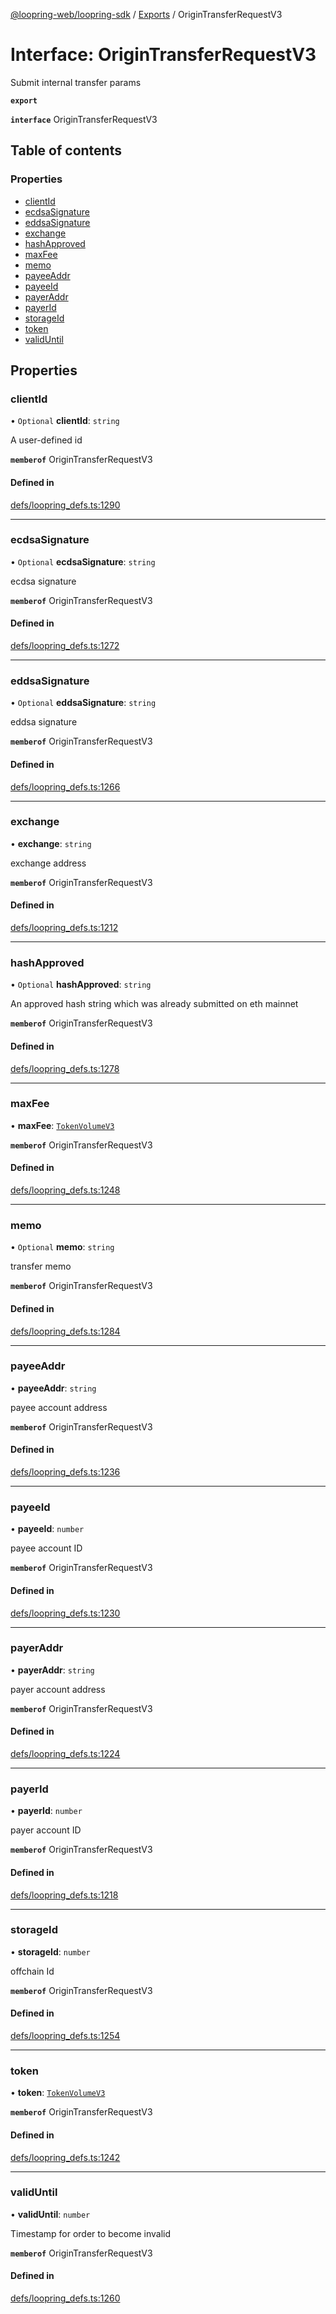 [@loopring-web/loopring-sdk](../README.md) / [Exports](../modules.md) / OriginTransferRequestV3

# Interface: OriginTransferRequestV3

Submit internal transfer params

**`export`**

**`interface`** OriginTransferRequestV3

## Table of contents

### Properties

- [clientId](OriginTransferRequestV3.md#clientid)
- [ecdsaSignature](OriginTransferRequestV3.md#ecdsasignature)
- [eddsaSignature](OriginTransferRequestV3.md#eddsasignature)
- [exchange](OriginTransferRequestV3.md#exchange)
- [hashApproved](OriginTransferRequestV3.md#hashapproved)
- [maxFee](OriginTransferRequestV3.md#maxfee)
- [memo](OriginTransferRequestV3.md#memo)
- [payeeAddr](OriginTransferRequestV3.md#payeeaddr)
- [payeeId](OriginTransferRequestV3.md#payeeid)
- [payerAddr](OriginTransferRequestV3.md#payeraddr)
- [payerId](OriginTransferRequestV3.md#payerid)
- [storageId](OriginTransferRequestV3.md#storageid)
- [token](OriginTransferRequestV3.md#token)
- [validUntil](OriginTransferRequestV3.md#validuntil)

## Properties

### clientId

• `Optional` **clientId**: `string`

A user-defined id

**`memberof`** OriginTransferRequestV3

#### Defined in

[defs/loopring_defs.ts:1290](https://github.com/Loopring/loopring_sdk/blob/29b8a2c/src/defs/loopring_defs.ts#L1290)

___

### ecdsaSignature

• `Optional` **ecdsaSignature**: `string`

ecdsa signature

**`memberof`** OriginTransferRequestV3

#### Defined in

[defs/loopring_defs.ts:1272](https://github.com/Loopring/loopring_sdk/blob/29b8a2c/src/defs/loopring_defs.ts#L1272)

___

### eddsaSignature

• `Optional` **eddsaSignature**: `string`

eddsa signature

**`memberof`** OriginTransferRequestV3

#### Defined in

[defs/loopring_defs.ts:1266](https://github.com/Loopring/loopring_sdk/blob/29b8a2c/src/defs/loopring_defs.ts#L1266)

___

### exchange

• **exchange**: `string`

exchange address

**`memberof`** OriginTransferRequestV3

#### Defined in

[defs/loopring_defs.ts:1212](https://github.com/Loopring/loopring_sdk/blob/29b8a2c/src/defs/loopring_defs.ts#L1212)

___

### hashApproved

• `Optional` **hashApproved**: `string`

An approved hash string which was already submitted on eth mainnet

**`memberof`** OriginTransferRequestV3

#### Defined in

[defs/loopring_defs.ts:1278](https://github.com/Loopring/loopring_sdk/blob/29b8a2c/src/defs/loopring_defs.ts#L1278)

___

### maxFee

• **maxFee**: [`TokenVolumeV3`](TokenVolumeV3.md)

**`memberof`** OriginTransferRequestV3

#### Defined in

[defs/loopring_defs.ts:1248](https://github.com/Loopring/loopring_sdk/blob/29b8a2c/src/defs/loopring_defs.ts#L1248)

___

### memo

• `Optional` **memo**: `string`

transfer memo

**`memberof`** OriginTransferRequestV3

#### Defined in

[defs/loopring_defs.ts:1284](https://github.com/Loopring/loopring_sdk/blob/29b8a2c/src/defs/loopring_defs.ts#L1284)

___

### payeeAddr

• **payeeAddr**: `string`

payee account address

**`memberof`** OriginTransferRequestV3

#### Defined in

[defs/loopring_defs.ts:1236](https://github.com/Loopring/loopring_sdk/blob/29b8a2c/src/defs/loopring_defs.ts#L1236)

___

### payeeId

• **payeeId**: `number`

payee account ID

**`memberof`** OriginTransferRequestV3

#### Defined in

[defs/loopring_defs.ts:1230](https://github.com/Loopring/loopring_sdk/blob/29b8a2c/src/defs/loopring_defs.ts#L1230)

___

### payerAddr

• **payerAddr**: `string`

payer account address

**`memberof`** OriginTransferRequestV3

#### Defined in

[defs/loopring_defs.ts:1224](https://github.com/Loopring/loopring_sdk/blob/29b8a2c/src/defs/loopring_defs.ts#L1224)

___

### payerId

• **payerId**: `number`

payer account ID

**`memberof`** OriginTransferRequestV3

#### Defined in

[defs/loopring_defs.ts:1218](https://github.com/Loopring/loopring_sdk/blob/29b8a2c/src/defs/loopring_defs.ts#L1218)

___

### storageId

• **storageId**: `number`

offchain Id

**`memberof`** OriginTransferRequestV3

#### Defined in

[defs/loopring_defs.ts:1254](https://github.com/Loopring/loopring_sdk/blob/29b8a2c/src/defs/loopring_defs.ts#L1254)

___

### token

• **token**: [`TokenVolumeV3`](TokenVolumeV3.md)

**`memberof`** OriginTransferRequestV3

#### Defined in

[defs/loopring_defs.ts:1242](https://github.com/Loopring/loopring_sdk/blob/29b8a2c/src/defs/loopring_defs.ts#L1242)

___

### validUntil

• **validUntil**: `number`

Timestamp for order to become invalid

**`memberof`** OriginTransferRequestV3

#### Defined in

[defs/loopring_defs.ts:1260](https://github.com/Loopring/loopring_sdk/blob/29b8a2c/src/defs/loopring_defs.ts#L1260)
